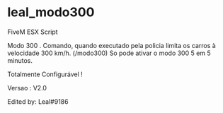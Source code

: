 # leal_modo300

FiveM ESX Script

Modo 300 .
Comando, quando executado pela policia limita os carros à velocidade 300 km/h.  (/modo300)
So pode ativar o modo 300 5 em 5 minutos.

Totalmente Configurável !

Versao : V2.0

Edited by: Leal#9186
